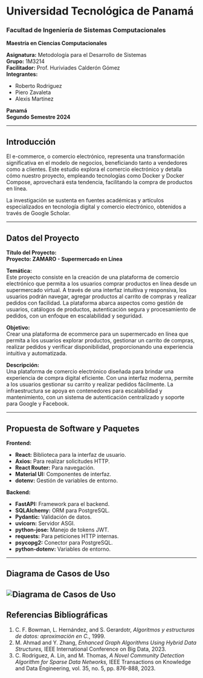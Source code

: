 # Universidad Tecnológica de Panamá
### Facultad de Ingeniería de Sistemas Computacionales
**Maestría en Ciencias Computacionales**

**Asignatura:** Metodología para el Desarrollo de Sistemas  
**Grupo:** 1M3214  
**Facilitador:** Prof. Huriviades Calderón Gómez  
**Integrantes:**
- Roberto Rodriguez 
- Piero Zavaleta 
- Alexis Martinez 

**Panamá**  
**Segundo Semestre 2024**

---

## Introducción

El e-commerce, o comercio electrónico, representa una transformación significativa en el modelo de negocios, beneficiando tanto a vendedores como a clientes. Este estudio explora el comercio electrónico y detalla cómo nuestro proyecto, empleando tecnologías como Docker y Docker Compose, aprovechará esta tendencia, facilitando la compra de productos en línea.

La investigación se sustenta en fuentes académicas y artículos especializados en tecnología digital y comercio electrónico, obtenidos a través de Google Scholar.

---

## Datos del Proyecto

**Título del Proyecto:**  
**Proyecto: ZAMARO - Supermercado en Línea**

**Temática:**  
Este proyecto consiste en la creación de una plataforma de comercio electrónico que permita a los usuarios comprar productos en línea desde un supermercado virtual. A través de una interfaz intuitiva y responsiva, los usuarios podrán navegar, agregar productos al carrito de compras y realizar pedidos con facilidad. La plataforma abarca aspectos como gestión de usuarios, catálogos de productos, autenticación segura y procesamiento de pedidos, con un enfoque en escalabilidad y seguridad.

**Objetivo:**  
Crear una plataforma de ecommerce para un supermercado en línea que permita a los usuarios explorar productos, gestionar un carrito de compras, realizar pedidos y verificar disponibilidad, proporcionando una experiencia intuitiva y automatizada.

**Descripción:**  
Una plataforma de comercio electrónico diseñada para brindar una experiencia de compra digital eficiente. Con una interfaz moderna, permite a los usuarios gestionar su carrito y realizar pedidos fácilmente. La infraestructura se apoya en contenedores para escalabilidad y mantenimiento, con un sistema de autenticación centralizado y soporte para Google y Facebook.

---

## Propuesta de Software y Paquetes

**Frontend:**
- **React:** Biblioteca para la interfaz de usuario.
- **Axios:** Para realizar solicitudes HTTP.
- **React Router:** Para navegación.
- **Material UI:** Componentes de interfaz.
- **dotenv:** Gestión de variables de entorno.

**Backend:**
- **FastAPI:** Framework para el backend.
- **SQLAlchemy:** ORM para PostgreSQL.
- **Pydantic:** Validación de datos.
- **uvicorn:** Servidor ASGI.
- **python-jose:** Manejo de tokens JWT.
- **requests:** Para peticiones HTTP internas.
- **psycopg2:** Conector para PostgreSQL.
- **python-dotenv:** Variables de entorno.

---

## Diagrama de Casos de Uso

![Diagrama de Casos de Uso](images/diagrama_casos_uso.png)
---

## Referencias Bibliográficas

1. C. F. Bowman, L. Hernández, and S. Gerardotr, *Algoritmos y estructuras de datos: aproximación en C.*, 1999.
2. M. Ahmad and Y. Zhang, *Enhanced Graph Algorithms Using Hybrid Data Structures,* IEEE International Conference on Big Data, 2023.
3. C. Rodriguez, A. Lin, and M. Thomas, *A Novel Community Detection Algorithm for Sparse Data Networks,* IEEE Transactions on Knowledge and Data Engineering, vol. 35, no. 5, pp. 876-888, 2023.
